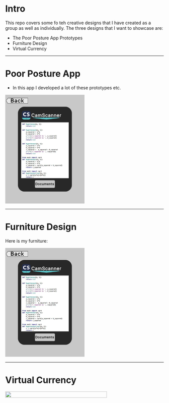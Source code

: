 # Intro
This repo covers some fo teh creative designs that I have created as a group as well as individually. The three designs that I want to showcase are:

- The Poor Posture App Prototypes
- Furniture Design
- Virtual Currency
---

# Poor Posture App
- In this app I developed a lot of these prototypes etc.

<img src="poor_posture_app_designs/prototype_phone.png" width="50%" height="50%">

----
# Furniture Design
Here is my furniture:

<img src="poor_posture_app_designs/prototype_phone.png" width="50%" height="50%">

----

# Virtual Currency

<img src="virtual_currency.png" width="80%" height="80%">
